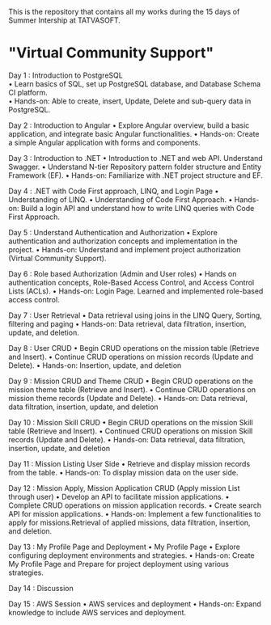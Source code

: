 This is the repository that contains all my works during the 15 days of Summer Intership at TATVASOFT.


<h1>"Virtual Community Support"</h1>


Day 1 : Introduction to PostgreSQL<br>
    • Learn basics of SQL, set up PostgreSQL database, and Database Schema CI platform.<br>
    • Hands-on: Able to create, insert, Update, Delete and sub-query data in PostgreSQL.
    
Day 2 : Introduction to Angular
    • Explore Angular overview, build a basic application, and integrate basic Angular functionalities.
    • Hands-on: Create a simple Angular application with forms and components.
    
Day 3 : Introduction to .NET 
    • Introduction to .NET and web API. Understand Swagger. 
    • Understand N-tier Repository pattern folder structure and Entity Framework (EF).
    • Hands-on: Familiarize with .NET project structure and EF.
    
Day 4 : .NET with Code First approach, LINQ, and Login Page
    • Understanding of LINQ.
    • Understanding of Code First Approach.
    • Hands-on: Build a login API and understand how to write LINQ queries with Code First Approach.
    
Day 5 : Understand Authentication and Authorization
    • Explore authentication and authorization concepts and implementation in the project.
    • Hands-on: Understand and implement project authorization (Virtual Community Support).
    
Day 6 : Role based Authorization (Admin and User roles)
    • Hands on authentication concepts, Role-Based Access Control, and Access Control Lists (ACLs).
    • Hands-on: Login Page. Learned and implemented role-based access control.
    
Day 7 : User Retrieval
    • Data retrieval using joins in the LINQ Query, Sorting, filtering and paging
    • Hands-on: Data retrieval, data filtration, insertion, update, and deletion.

Day 8 : User CRUD
    • Begin CRUD operations on the mission table (Retrieve and Insert).
    • Continue CRUD operations on mission records (Update and Delete).
    • Hands-on: Insertion, update, and deletion

Day 9 : Mission CRUD and Theme CRUD
    • Begin CRUD operations on the mission theme table (Retrieve and Insert). 
    • Continue CRUD operations on mission theme records (Update and Delete).
    • Hands-on: Data retrieval, data filtration, insertion, update, and deletion

Day 10 : Mission Skill CRUD
    • Begin CRUD operations on the mission Skill table (Retrieve and Insert).
    • Continued CRUD operations on mission Skill records (Update and Delete).
    • Hands-on: Data retrieval, data filtration, insertion, update, and deletion

Day 11 : Mission Listing User Side 
    • Retrieve and display mission records from the table.
    • Hands-on: To display mission data on the user side.
    
Day 12 : Mission Apply, Mission Application CRUD (Apply mission List through user) 
    • Develop an API to facilitate mission applications.
    • Complete CRUD operations on mission application records.
    • Create search API for mission applications.
    • Hands-on: Implement a few functionalities to apply for missions.Retrieval of applied missions, data filtration, insertion, and deletion.

Day 13 : My Profile Page and Deployment
    • My Profile Page
    • Explore configuring deployment environments and strategies.
    • Hands-on: Create My Profile Page and Prepare for project deployment using various strategies.

Day 14 : Discussion

Day 15 : AWS Session
    • AWS services and deployment
    • Hands-on: Expand knowledge to include AWS services and deployment.
